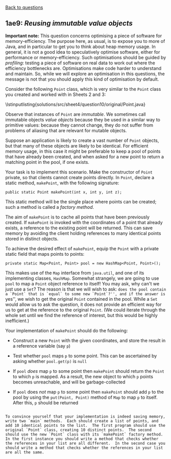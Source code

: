 [Back to questions](../README.md)

## 1ae9: *Reusing immutable value objects*

**Important note:** This question concerns optimising a piece of software for memory-efficiency.  The purpose here, as usual, is to expose you to more of Java, and in particular to get you to think about heap memory usage.  In general, it is not a good idea to speculatively optimise software, either for performance or memory-efficiency.  Such optimisations should be guided by *profiling*: testing a piece of software on real data to work out where the efficiency bottlenecks are.  Optimisations make code harder to understand and maintain.  So, while we will explore an optimisation in this questions, the message is not that you should apply this kind of optimisation by default.

Consider the following `Point` class, which is very similar to the `Point`
class you created and worked with in Sheets 2 and 3:

\lstinputlisting{solutions/src/sheet4/question10/original/Point.java}

Observe that instances of `Point` are *immutable*.  We sometimes call immutable objects *value objects* because they be used in a similar way
to primitive values: because they cannot change, they do not suffer from problems of aliasing that are relevant for mutable objects.

Suppose an application is likely to create a vast number of `Point` objects, but that many of these objects are likely to
be identical.  For efficient memory usage, in this case it might be preferable to keep a pool of points that have already been
created, and when asked for a new point to return a matching point in the pool, if one exists.

Your task is to implement this scenario.  Make the constructor of `Point` private, so that clients cannot create points directly.
In `Point`, declare a static method, `makePoint`, with the following signature:

```
public static Point makePoint(int x, int y, int z);
```

This static method will be the single place where points can be created; such a method is called a *factory method*.

The aim of `makePoint` is to cache all points that have been previously created.  If `makePoint` is invoked
with the coordinates of a point that already exists, a reference to the existing point will be returned.  This can save memory
by avoiding the client holding references to many identical points stored in distinct objects.

To achieve the desired effect of `makePoint`, equip the `Point` with a private static field that maps points to
points:

```
private static Map<Point, Point> pool = new HashMap<Point, Point>();
```

This makes use of the `Map` interface from `java.util`, and one of its implementing classes, `HashMap`.
Somewhat strangely, we are going to use `pool` to map a `Point` object reference to itself!  You may ask, why
can't we just use a `Set`?  The reason is that we will wish to ask: ``does the pool contain a `Point` that
is `equal` to some new `Point`?'', and if the answer is ``yes'', we wish to get the original `Point` contained in the pool.  While a `Set` would allow us to ask the question, it does not provide an efficient way for us to get at the reference to the original `Point`.  (We could iterate through the whole set until we find the reference of interest, but this would be highly inefficient.)

Your implementation of `makePoint` should do the following:



* Construct a new `Point` with the given coordinates, and store the result in a reference variable (say `p`)

* Test whether `pool` maps `p` to some point.  This can be ascertained by asking whether `pool.get(p)` is `null`

* If `pool` *does* map `p` to some point then `makePoint` should return the `Point` to which `p` is mapped.  As a result, the new object to which `p` points becomes unreachable, and will be garbage-collected

* If `pool` does *not* map `p` to some point then `makePoint` should add `p` to the pool by using the `put(Point, Point)` method of `Map` to map `p` to itself.  After this, `p` should be returned

```

To convince yourself that your implementation is indeed saving memory, write two `main` methods.  Each should create a list of points, and add 10 identical points to the list.  The first program should use the original `Point` class, creating 10 distinct points.  The second should use the new `Point` class with its `makePoint` factory method.  In the first instance you should write a method that checks whether the references in your list are all different.  In the second case you should write a method that checks whether the references in your list are all the same.



